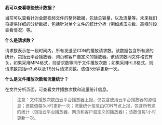 **我可以查看哪些统计数据？**

当前可以查看针对全部视频文件的整体数据，包括总容量，以及流量等。未来我们将提供详细的分析数据，包括针对单个文件的统计分析（例如点击次数，高峰时段查看情况）等。

**什么是请求数？**

请求数表示在一段时间内，所有发送至CDN的播放请求数。该数据包含所有源的统计，包括云平台播放器、网页和客户自定义的播放器。该请求数同文件格式有关，如果采用MP4格式，则请求数等同于文件播放次数；如果采用HLS格式，则请求数包括m3u8以及TS分片请求次数。该值5分钟更新一次。

**什么是文件播放次数和流量统计？**

在文件分析页面，可查看文件播放次数和流量统计信息。

>注意：文件播放次数由云平台播放器上报，仅包含使用云平台播放器的源信息；该数值每3小时更新一次；流量统计信息由CDN节点上报，包含所有源的统计（包括云平台播放器、网页和客户自定义的播放器）；该数值每1小时更新一次。
